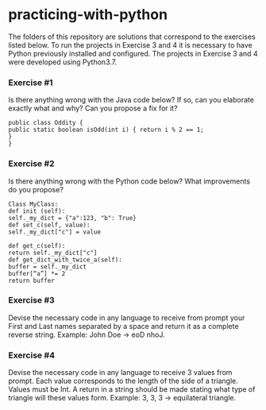 # practicing-with-python
The folders of this repository are solutions that correspond to the exercises listed below.
To run the projects in Exercise 3 and 4 it is necessary to have Python previously installed and configured.
The projects in Exercise 3 and 4 were developed using Python3.7.


### Exercise #1
Is there anything wrong with the Java code below? If so, can you elaborate exactly what and
why? Can you propose a fix for it?

```
public class Oddity {
public static boolean isOdd(int i) { return i % 2 == 1;
}
}
```

### Exercise #2
Is there anything wrong with the Python code below? What improvements do you propose?

```
Class MyClass:
def init (self):
self._my_dict = {"a":123, "b": True}
def set_c(self, value):
self._my_dict["c"] = value

def get_c(self):
return self._my_dict["c"]
def get_dict_with_twice_a(self):
buffer = self._my_dict
buffer[“a”] *= 2
return buffer
```

### Exercise #3
Devise the necessary code in any language to receive from prompt your First and Last names
separated by a space and return it as a complete reverse string. Example: John Doe -> eoD nhoJ.

### Exercise #4
Devise the necessary code in any language to receive 3 values from prompt. Each value
corresponds to the length of the side of a triangle. Values must be Int. A return in a string should
be made stating what type of triangle will these values form.
Example: 3, 3, 3 -> equilateral triangle.
